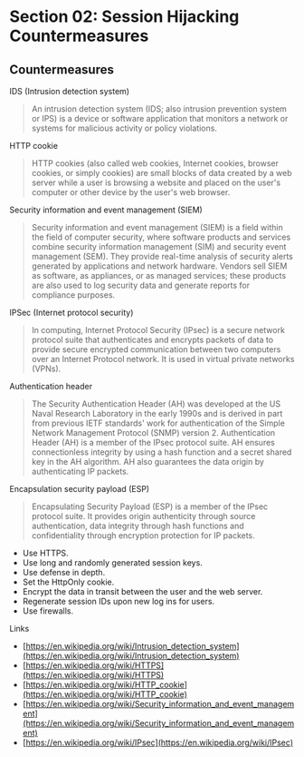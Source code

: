 # Section 02: Session Hijacking Countermeasures

## Countermeasures
IDS (Intrusion detection system)
> An intrusion detection system (IDS; also intrusion prevention system or IPS) is a device or software application that monitors a network or systems for malicious activity or policy violations.

HTTP cookie
> HTTP cookies (also called web cookies, Internet cookies, browser cookies, or simply cookies) are small blocks of data created by a web server while a user is browsing a website and placed on the user's computer or other device by the user's web browser.

Security information and event management (SIEM)
> Security information and event management (SIEM) is a field within the field of computer security, where software products and services combine security information management (SIM) and security event management (SEM).
> They provide real-time analysis of security alerts generated by applications and network hardware.
> Vendors sell SIEM as software, as appliances, or as managed services; these products are also used to log security data and generate reports for compliance purposes.

IPSec (Internet protocol security)
> In computing, Internet Protocol Security (IPsec) is a secure network protocol suite that authenticates and encrypts packets of data to provide secure encrypted communication between two computers over an Internet Protocol network.
> It is used in virtual private networks (VPNs).

Authentication header
> The Security Authentication Header (AH) was developed at the US Naval Research Laboratory in the early 1990s and is derived in part from previous IETF standards' work for authentication of the Simple Network Management Protocol (SNMP) version 2.
> Authentication Header (AH) is a member of the IPsec protocol suite.
> AH ensures connectionless integrity by using a hash function and a secret shared key in the AH algorithm.
> AH also guarantees the data origin by authenticating IP packets.

Encapsulation security payload (ESP)
> Encapsulating Security Payload (ESP) is a member of the IPsec protocol suite.
> It provides origin authenticity through source authentication, data integrity through hash functions and confidentiality through encryption protection for IP packets.

- Use HTTPS.
- Use long and randomly generated session keys.
- Use defense in depth.
- Set the HttpOnly cookie.
- Encrypt the data in transit between the user and the web server.
- Regenerate session IDs upon new log ins for users.
- Use firewalls.

Links
- [https://en.wikipedia.org/wiki/Intrusion_detection_system](https://en.wikipedia.org/wiki/Intrusion_detection_system)
- [https://en.wikipedia.org/wiki/HTTPS](https://en.wikipedia.org/wiki/HTTPS)
- [https://en.wikipedia.org/wiki/HTTP_cookie](https://en.wikipedia.org/wiki/HTTP_cookie)
- [https://en.wikipedia.org/wiki/Security_information_and_event_management](https://en.wikipedia.org/wiki/Security_information_and_event_management)
- [https://en.wikipedia.org/wiki/IPsec](https://en.wikipedia.org/wiki/IPsec)
